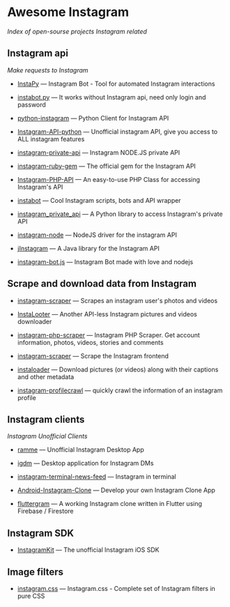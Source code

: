 # Awesome Instagram

*Index of open-sourse projects Instagram related*

## Instagram api

*Make requests to Instagram*

* [InstaPy](https://github.com/timgrossmann/InstaPy) — Instagram Bot - Tool for automated Instagram interactions

* [instabot.py](https://github.com/instabot-py/instabot.py) — It works without Instagram api, need only login and password
* [python-instagram](https://github.com/facebookarchive/python-instagram) — Python Client for Instagram API
* [Instagram-API-python](https://github.com/LevPasha/Instagram-API-python) — Unofficial instagram API, give you access to ALL instagram features
* [instagram-private-api](https://github.com/dilame/instagram-private-api) — Instagram NODE.JS private API
* [instagram-ruby-gem](https://github.com/facebookarchive/instagram-ruby-gem) — The official gem for the Instagram API
* [Instagram-PHP-API](https://github.com/cosenary/Instagram-PHP-API) — An easy-to-use PHP Class for accessing Instagram's API
* [instabot](https://github.com/instagrambot/instabot) — Cool Instagram scripts, bots and API wrapper
* [instagram_private_api](https://github.com/ping/instagram_private_api) — A Python library to access Instagram's private API
* [instagram-node](https://github.com/totemstech/instagram-node) — NodeJS driver for the instagram API
* [jInstagram](https://github.com/sachin-handiekar/jInstagram) — A Java library for the Instagram API
* [instagram-bot.js](https://github.com/social-manager-tools/instagram-bot.js) — Instagram Bot made with love and nodejs



## Scrape and download data from Instagram

* [instagram-scraper](https://github.com/rarcega/instagram-scraper) — Scrapes an instagram user's photos and videos

* [InstaLooter](https://github.com/althonos/InstaLooter) — Another API-less Instagram pictures and videos downloader
* [instagram-php-scraper](https://github.com/postaddictme/instagram-php-scraper) — Instagram PHP Scraper. Get account information, photos, videos, stories and comments
* [instagram-scraper](https://github.com/meetmangukiya/instagram-scraper) — Scrape the Instagram frontend
* [instaloader](https://github.com/instaloader/instaloader) — Download pictures (or videos) along with their captions and other metadata
* [instagram-profilecrawl](https://github.com/timgrossmann/instagram-profilecrawl) — quickly crawl the information of an instagram profile



## Instagram clients


*Instagram Unofficial Clients*

* [ramme](https://github.com/terkelg/ramme) — Unofficial Instagram Desktop App

* [igdm](https://github.com/ifedapoolarewaju/igdm) — Desktop application for Instagram DMs

* [instagram-terminal-news-feed](https://github.com/billcccheng/instagram-terminal-news-feed) — Instagram in terminal

* [Android-Instagram-Clone](https://github.com/mitchtabian/Android-Instagram-Clone) — Develop your own Instagram Clone App

* [fluttergram](https://github.com/mdanics/fluttergram) — A working Instagram clone written in Flutter using Firebase / Firestore



## Instagram SDK


* [InstagramKit](https://github.com/shyambhat/InstagramKit) — The unofficial Instagram iOS SDK



## Image filters


* [instagram.css](https://github.com/picturepan2/instagram.css) — Instagram.css - Complete set of Instagram filters in pure CSS
